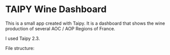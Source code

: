 # TAIPY Wine Dashboard

This is a small app created with Taipy. It is a dashboard that shows the wine production of several AOC / AOP Regions of France.

I used Taipy 2.3.

File structure:


